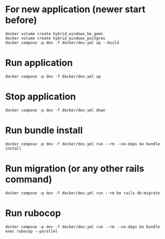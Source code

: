 # For new application (newer start before)
```
docker volume create hybrid_windows_be_gems
docker volume create hybrid_windows_postgres
docker compose -p dev -f docker/dev.yml up --build
```

# Run application
```
docker compose -p dev -f docker/dev.yml up
```

# Stop application
```
docker compose -p dev -f docker/dev.yml down
```

# Run bundle install
```
docker compose -p dev -f docker/dev.yml run --rm --no-deps be bundle install
```

# Run migration (or any other rails command)
```
docker compose -p dev -f docker/dev.yml run --rm be rails db:migrate
```

# Run rubocop
```
docker compose -p dev -f docker/dev.yml run --rm --no-deps be bundle exec rubocop --parallel
```
